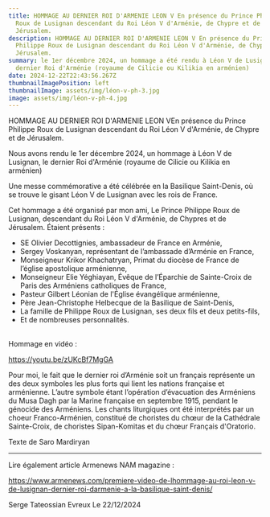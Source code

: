 ```yaml
---
title: HOMMAGE AU DERNIER ROI D'ARMENIE LEON V En présence du Prince Philippe
  Roux de Lusignan descendant du Roi Léon V d'Arménie, de Chypre et de
  Jérusalem.
description: HOMMAGE AU DERNIER ROI D'ARMENIE LEON V En présence du Prince
  Philippe Roux de Lusignan descendant du Roi Léon V d'Arménie, de Chypre et de
  Jérusalem.
summary: le 1er décembre 2024, un hommage a été rendu à Léon V de Lusignan, le
  dernier Roi d'Arménie (royaume de Cilicie ou Kilikia en arménien)
date: 2024-12-22T22:43:56.267Z
thumbnailImagePosition: left
thumbnailImage: assets/img/léon-v-ph-3.jpg
image: assets/img/léon-v-ph-4.jpg
---
```

HOMMAGE AU DERNIER ROI D'ARMENIE LEON VEn présence du Prince Philippe Roux de Lusignan descendant du Roi Léon V d'Arménie, de Chypre et de Jérusalem.

Nous avons rendu le 1er décembre 2024, un hommage à Léon V de Lusignan, le dernier Roi d'Arménie (royaume de Cilicie ou Kilikia en arménien)

Une messe commémorative a été célébrée en la Basilique Saint-Denis, où se trouve le gisant Léon V de Lusignan avec les rois de France.

Cet hommage a été organisé par mon ami, Le Prince Philippe Roux de Lusignan, descendant du Roi Léon V d'Arménie, de Chypres et de Jérusalem.
Étaient présents :

* SE Olivier Decottignies, ambassadeur de France en Arménie, 
* Sergey Voskanyan, représentant de l’ambassade d’Arménie en France, 
* Monseigneur Krikor Khachatryan, Primat du diocèse de France de l’église apostolique arménienne,
* Monseigneur Elie Yéghiayan, Évêque de l’Éparchie de Sainte-Croix de Paris des Arméniens catholiques de France,
* Pasteur Gilbert Léonian de l'Église évangélique arménienne,
* Père Jean-Christophe Helbecque de la Basilique de Saint-Denis,
* La famille de Philippe Roux de Lusignan, ses deux fils et deux petits-fils,
* Et de nombreuses personnalités.

\
Hommage en vidéo :  

https://youtu.be/zUKcBf7MgGA



Pour moi, le fait que le dernier roi d’Arménie soit un français représente un des deux symboles les plus forts qui lient les nations française et arménienne.
L’autre symbole étant l’opération d’évacuation des Arméniens du Musa Dagh par la Marine française en septembre 1915, pendant le génocide des Arméniens.
Les chants liturgiques ont été interprétés par un choeur Franco-Arménien, constitué de choristes du chœur de la Cathédrale Sainte-Croix, de choristes Sipan-Komitas et du chœur Français d'Oratorio.

Texte de Saro Mardiryan 

- - -

Lire également article Armenews NAM magazine :

https://www.armenews.com/premiere-video-de-lhommage-au-roi-leon-v-de-lusignan-dernier-roi-darmenie-a-la-basilique-saint-denis/

Serge Tateossian Evreux    Le 22/12/2024
